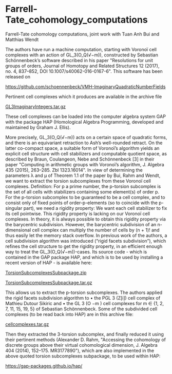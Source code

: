 # Farrell-Tate_cohomology_computations
Farrell-Tate cohomology computations, joint work with Tuan Anh Bui and Matthias Wendt

The authors have run a machine computation, starting with Voronoı̈ cell complexes with an action of
GL_3(O_Q(√−m)), constructed by Sebastian Schönnenbeck’s software described in his paper
"Resolutions for unit groups of orders, Journal of Homotopy and Related Structures 12 (2017), no. 4, 837–852, DOI 10.1007/s40062-016-0167-6".
This software has been released on 

https://github.com/schoennenbeck/VMH-ImaginaryQuadraticNumberFields

Pertinent cell complexes which it produces are available in the archive file

[GL3ImaginaryIntegers.tar.gz](https://github.com/arahm/Farrell-Tate_cohomology_computations/files/8797126/GL3ImaginaryIntegers.tar.gz)

These cell complexes can be loaded into the computer algebra system GAP with the package HAP (Homological Algebra Programming, developed and maintained by Graham J. Ellis).

More precisely, GL_3(O_Q(√−m)) acts on a certain space of quadratic forms, and there is an equivariant retraction to Ash’s well-rounded
retract. On the latter co-compact space, a suitable form of Voronoı̈’s algorithm yields an explicit cell structure with cell stabilizers and computable quotient space, as described by Braun, Coulangeon, Nebe and Schönnenbeck [3] in their paper
"Computing in arithmetic groups with Voronoı̈’s algorithm, J. Algebra 435 (2015), 263–285. Zbl 1323.16014".
In view of determining the parameters λ and µ of Theorem 1.1 of the paper by Bui, Rahm and Wendt, we want to extract the torsion subcomplexes from these Voronoı̈ cell complexes. Definition: For p a prime number, the p-torsion subcomplex is the set of all cells with stabilizers
containing some element(s) of order p. For the p-torsion subcomplex to be guaranteed to be a cell complex, and to consist only of fixed points
of order-p-elements (so to coincide with the p-singular part), we need a rigidity property: We want each cell stabilizer to fix its cell pointwise. This rigidity property is lacking on our Voronoı̈ cell complexes.
In theory, it is always possible to obtain this rigidity property via the barycentric subdivision. However, the barycentric subdivision of an n-dimensional cell complex can multiply the number of cells by (n + 1)! and thus easily let the memory stack overflow. In previous work of the authors, a cell subdivision algorithm was introduced (“rigid facets subdivision”), which refines the cell structure to get the rigidity
property, in an efficient enough way to treat the GL_3(O_Q(√−m))-cases. Its source code - which is contained in the GAP package HAP, and which is to be used by installing a recent version of HAP - is available here:

[TorsionSubcomplexesSubpackage.zip](https://github.com/arahm/Farrell-Tate_cohomology_computations/files/8797218/TorsionSubcomplexesSubpackage.zip)

[TorsionSubcomplexesSubpackage.tar.gz](https://github.com/arahm/Farrell-Tate_cohomology_computations/files/8797219/TorsionSubcomplexesSubpackage.tar.gz)

This allows us to extract the p-torsion subcomplexes.
The authors applied the rigid facets subdivision algorithm to
• the PGL 3 (Z[i]) cell complex of Mathieu Dutour Sikiric and
• the GL 3 (O −m ) cell complexes for m ∈ {1, 2, 7, 11, 15, 19, 5} of Sebastian Schönnenbeck.
Some of the subdivided cell complexes (to be read back into HAP) are in this archive file:

[cellcomplexes.tar.gz](https://github.com/arahm/Farrell-Tate_cohomology_computations/files/8797994/cellcomplexes.tar.gz)

Then they extracted the 3-torsion subcomplex, and finally reduced it using their pertinent methods (Alexander D. Rahm, "Accessing the cohomology of discrete groups above their virtual cohomological dimension, J. Algebra 404 (2014), 152–175. MR3177890"),
which are also implemented in the above quoted torsion subcomplexes subpackage, to be used within HAP:

https://gap-packages.github.io/hap/

